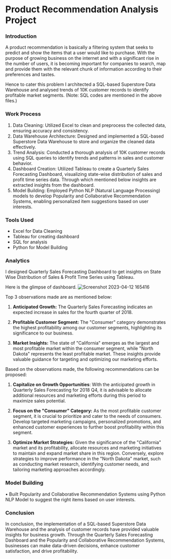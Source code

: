 # Product Recommendation Analysis Project

### Introduction

A product recommendation is basically a filtering system that seeks to predict and show the items that a user would like to purchase. With the purpose of growing business on the internet and with a significant rise in the number of users, it is becoming important for companies to search, map and provide them with the relevant chunk of information according to their preferences and tastes. 

Hence to cater this problem I architected a SQL-based Superstore Data Warehouse and analysed trends of 10K customer records to identify profitable market segments. (Note: SQL codes are mentioned in the above files.) 

### Work Process

1. Data Cleaning: Utilized Excel to clean and preprocess the collected data, ensuring accuracy and consistency.
2. Data Warehouse Architecture: Designed and implemented a SQL-based Superstore Data Warehouse to store and organize the cleaned data effectively.
3. Trend Analysis: Conducted a thorough analysis of 10K customer records using SQL queries to identify trends and patterns in sales and customer behavior.
4. Dashboard Creation: Utilized Tableau to create a Quarterly Sales Forecasting Dashboard, visualizing state-wise distribution of sales and profit time series data. Through which mentioned below insights are extracted insights from the dashboard.
5. Model Building: Employed Python NLP (Natural Language Processing) models to develop Popularity and Collaborative Recommendation Systems, enabling personalized item suggestions based on user interests.

### Tools Used

* Excel for Data Cleaning
* Tableau for creating dashboard
* SQL for analysis
* Python for Model Building


### Analytics

I designed Quarterly Sales Forecasting Dashboard to get insights on State Wise Distribution of Sales & Profit Time Series using Tableau.

Here is the glimpse of dashboard.
![Screenshot 2023-04-12 165416](https://user-images.githubusercontent.com/84131752/231447810-39810cfc-f423-4463-b6c8-e2eb4c73f878.png)

Top 3 observations made are as mentioned below:

1. **Anticipated Growth:** The Quarterly Sales Forecasting indicates an expected increase in sales for the fourth quarter of 2018.

2. **Profitable Customer Segment:** The "Consumer" category demonstrates the highest profitability among our customer segments, highlighting its significance to our business.

3. **Market Insights:** The state of "California" emerges as the largest and most profitable market within the consumer segment, while "North Dakota" represents the least profitable market. These insights provide valuable guidance for targeting and optimizing our marketing efforts.

Based on the observations made, the following recommendations can be proposed:

1. **Capitalize on Growth Opportunities**: With the anticipated growth in Quarterly Sales Forecasting for 2018 Q4, it is advisable to allocate additional resources and marketing efforts during this period to maximize sales potential.

2. **Focus on the "Consumer" Category:** As the most profitable customer segment, it is crucial to prioritize and cater to the needs of consumers. Develop targeted marketing campaigns, personalized promotions, and enhanced customer experiences to further boost profitability within this segment.

3. **Optimize Market Strategies:** Given the significance of the "California" market and its profitability, allocate resources and marketing initiatives to maintain and expand market share in this region. Conversely, explore strategies to improve performance in the "North Dakota" market, such as conducting market research, identifying customer needs, and tailoring marketing approaches accordingly.
### Model Building

•	Built Popularity and Collaborative Recommendation Systems using Python NLP Model to suggest the right items based on user interests. 


### Conclusion

In conclusion, the implementation of a SQL-based Superstore Data Warehouse and the analysis of customer records have provided valuable insights for business growth. Through the Quarterly Sales Forecasting Dashboard and the Popularity and Collaborative Recommendation Systems, businesses can make data-driven decisions, enhance customer satisfaction, and drive profitability.
